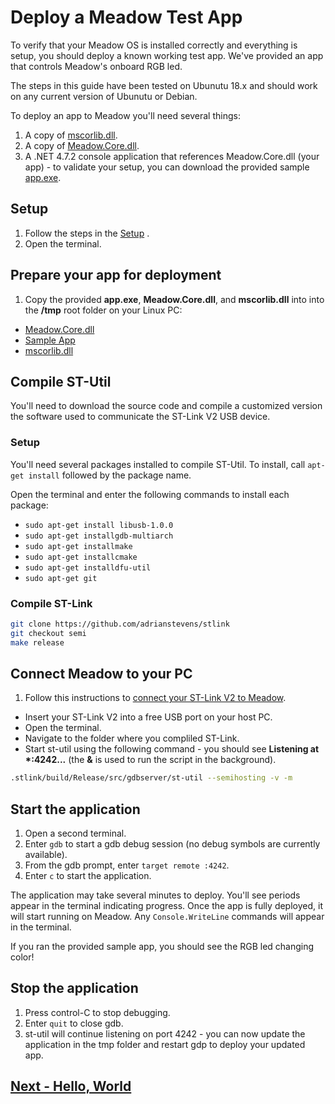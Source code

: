 # Deploy a Meadow Test App

To verify that your Meadow OS is installed correctly and everything is setup, you should deploy a known working test app. We've provided an app that controls Meadow's onboard RGB led.

The steps in this guide have been tested on Ubunutu 18.x and should work on any current version of Ubunutu or Debian.

To deploy an app to Meadow you'll need several things:

1. A copy of [mscorlib.dll](http://downloads.wildernesslabs.co/Meadow_Beta/binaries/mscorlib.dll).
1. A copy of [Meadow.Core.dll](http://downloads.wildernesslabs.co/Meadow_Beta/binaries/meadow.core.dll).
1. A .NET 4.7.2 console application that references Meadow.Core.dll (your app) - to validate your setup, you can download the provided sample [app.exe](http://downloads.wildernesslabs.co/Meadow_Beta/binaries/ap.exe).

## Setup

1. Follow the steps in the [Setup](/guides/Getting_Started/Setup/index.html) .
1. Open the terminal.


## Prepare your app for deployment
1. Copy the provided **app.exe**, **Meadow.Core.dll**, and **mscorlib.dll** into into the **/tmp** root folder on your Linux PC: 
 * [Meadow.Core.dll](http://downloads.wildernesslabs.co/Meadow_Beta/Meadow.Core.dll)
 * [Sample App](http://downloads.wildernesslabs.co/Meadow_Beta/app.exe)
 * [mscorlib.dll](http://downloads.wildernesslabs.co/Meadow_Beta/binaries/mscorlib.dll)

## Compile ST-Util
You'll need to download the source code and compile a customized version the software used to communicate the ST-Link V2 USB device.

### Setup
You'll need several packages installed to compile ST-Util.
To install, call `apt-get install` followed by the package name.

Open the terminal and enter the following commands to install each package:
* `sudo apt-get install libusb-1.0.0`
* `sudo apt-get installgdb-multiarch`
* `sudo apt-get installmake`
* `sudo apt-get installcmake`
* `sudo apt-get installdfu-util`
* `sudo apt-get git`

### Compile ST-Link
```bash
git clone https://github.com/adrianstevens/stlink
git checkout semi
make release
```

## Connect Meadow to your PC
1. Follow this instructions to [connect your ST-Link V2 to Meadow](/guides/Getting_Started/Setup/stlink/index.html).
* Insert your ST-Link V2 into a free USB port on your host PC.
* Open the terminal.
* Navigate to the folder where you compliled ST-Link.
* Start st-util using the following command - you should see **Listening at \*:4242...** (the **&** is used to run the script in the background).

```bash
.stlink/build/Release/src/gdbserver/st-util --semihosting -v -m 
```

## Start the application
1. Open a second terminal.
1. Enter `gdb` to start a gdb debug session (no debug symbols are currently available).
1. From the gdb prompt, enter `target remote :4242`.
1. Enter `c` to start the application.

The application may take several minutes to deploy. You'll see periods appear in the terminal indicating progress. Once the app is fully deployed, it will start running on Meadow. Any `Console.WriteLine` commands will appear in the terminal.

If you ran the provided sample app, you should see the RGB led changing color!

## Stop the application
1. Press control-C to stop debugging.
1. Enter `quit` to close gdb.
1. st-util will continue listening on port 4242 - you can now update the application in the tmp folder and restart gdp to deploy your updated app.

## [Next - Hello, World](/guides/Getting_Started/Hello_World/index.html)